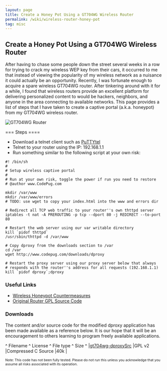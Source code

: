 ```yaml
---
layout: page
title: Create a Honey Pot Using a GT704WG Wireless Router
permalink: /wiki/wireless-router-honey-pot
tag: misc
---
```


## Create a Honey Pot Using a GT704WG Wireless Router

After having to chase some people down the street several weeks in a row for trying to crack my wireless WEP key from their cars, it occurred to me that instead of viewing the popularity of my wireless network as a nuisance it could actually be an opportunity. Recently, I was fortunate enough to acquire a spare wireless GT704WG router. After tinkering around with it for a while, I found that wireless routers provide an excellent platform for delivering personalized content to would be hackers, neighbors, and anyone in the area connecting to available networks. This page provides a list of steps that I have taken to create a captive portal (a.k.a. honeypot) from my GT704WG wireless router.

![GT704WG Router](gt704wgRouter.jpg)

=== Steps ====
  * Download a telnet client such as <a href="http://ftp.chiark.greenend.org.uk/%7Esgtatham/putty" target="0">PuTTYtel</a>
  * Telnet to your router using the IP: 192.168.1.1
  * Run something similar to the following script at your own risk: 
```
#! /bin/sh
#
# Setup wireless captive portal
#
# Run at your own risk, toggle the power if run you need to restore
# @author www.CodePug.com

mkdir /var/www
mkdir /var/www/errors
# TODO: use wget to copy your index.html into the www and errors dir

# Redirect all TCP web traffic to your router''s own thttpd server
iptables -t nat -A PREROUTING -p tcp --dport 80 -j REDIRECT --to-port 80

# Restart the web server using our var writable directory
kill `pidof thttpd`
/usr/sbin/thttpd -d /var/www

# Copy dproxy from the downloads section to /var
cd /var
wget http://www.codepug.com/downloads/dproxy

# Restart the proxy server using our proxy server below that always
# responds with the router''s address for all requests (192.168.1.1)
kill `pidof dproxy`;dproxy
```

### Useful Links
  * [Wireless Honeypot Countermeasures](http://www.securityfocus.com/infocus/1761)
  * [Original Router GPL Source Code](http://www.google.com/search?q=%61ctiontec+open+source&amp;btnI=I%27m+Feeling+Lucky)

### Downloads
The content and/or source code for the modified dproxy application has been made available as a reference below. It is our hope that it will be an encouragement to others learning to program freely available applications.

^ Filename	^ License	^ File type	^ Size	^
|[gt704wg-dproxySrc](http://www.codepug.com/downloads/gt704wg-dproxySrc.zip)	|GPL v2	|Compressed C Source	|40k	|

<html>
        <span style="font-size: 8pt;">
                Note: This code has not been fully tested. Please do not run this unless you acknowledge that you assume all risks associated with its operation.
        </span>
        </html>
